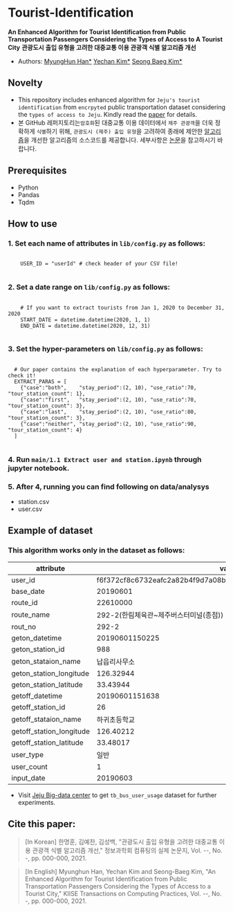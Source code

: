 # Tourist-Identification

**An Enhanced Algorithm for Tourist Identification from Public Transportation Passengers Considering the Types of Access to A Tourist City**
**관광도시 출입 유형을 고려한 대중교통 이용 관광객 식별 알고리즘 개선**

- Authors: [MyungHun Han*](https://education.jejunu.ac.kr/education/department/educom.htm) [Yechan Kim*](https://sites.google.com/view/yechankim) [Seong Baeg Kim*](https://education.jejunu.ac.kr/education/department/educom.htm)

## Novelty
- This repository includes enhanced algorithm for `Jeju's tourist identification` from `encrpyted` public transportation dataset considering the `types of access to Jeju`. Kindly read the [paper]() for details.
- 본 GitHub 레퍼지토리는`암호화`된 대중교통 이용 데이터에서 `제주 관광객`을 더욱 정확하게 `식별`하기 위해, `관광도시 (제주) 출입 유형`을 고려하여 종래에 제안한 [알고리즘](https://doi.org/10.5626/KTCP.2020.26.8.349)을 개선한 알고리즘의 소스코드를 제공합니다. 세부사항은 [논문]()을 참고하시기 바랍니다.

## Prerequisites
- Python
- Pandas 
- Tqdm

## How to use
### 1. Set each name of attributes in `lib/config.py` as follows:
  <pre><code>
    USER_ID = "userId" # check header of your CSV file!
  </code></pre>
  
### 2. Set a date range on `lib/config.py` as follows:
  <pre><code>
    # If you want to extract tourists from Jan 1, 2020 to December 31, 2020
    START_DATE = datetime.datetime(2020, 1, 1)
    END_DATE = datetime.datetime(2020, 12, 31)
  </code></pre>

### 3. Set the hyper-parameters on `lib/config.py` as follows:
  <pre><code>
  # Our paper contains the explanation of each hyperparameter. Try to check it!
  EXTRACT_PARAS = [
    {"case":"both",    "stay_period":(2, 10), "use_ratio":70, "tour_station_count": 1},
    {"case":"first",   "stay_period":(2, 10), "use_ratio":70, "tour_station_count": 3},
    {"case":"last",    "stay_period":(2, 10), "use_ratio":80, "tour_station_count": 3},
    {"case":"neither", "stay_period":(2, 10), "use_ratio":90, "tour_station_count": 4}
  ]
  </code></pre>

### 4. Run `main/1.1 Extract user and station.ipynb` through jupyter notebook.

### 5. After 4, running you can find following on data/analysys
  * station.csv
  * user.csv

## Example of dataset
### This algorithm works only in the dataset as follows:
|attribute|value|
|------|------|
|user_id|f6f372cf8c6732eafc2a82b4f9d7a08bb3b493213ea4efbd3f4bba1d058406a7|
|base_date|20190601|
|route_id|22610000|
|route_name|292-2(한림체육관~제주버스터미널(종점))|
|rout_no|292-2|
|geton_datetime|20190601150225|
|geton_station_id|988|
|geton_stataion_name|납읍리사무소|
|geton_station_longitude|126.32944|
|geton_station_latitude|33.43944|
|getoff_datetime|20190601151638|
|getoff_station_id|26|
|getoff_stataion_name|하귀초등학교|
|getoff_station_longitude|126.40212|
|getoff_station_latitude|33.48017|
|user_type|일반|
|user_count|1|
|input_date|20190603|

- Visit [Jeju Big-data center](https://bc.jejudatahub.net/main) to get `tb_bus_user_usage` dataset for further experiments.

## Cite this paper:

>[In Korean]
한명훈, 김예찬, 김성백, "관광도시 출입 유형을 고려한 대중교통 이용 관광객 식별 알고리즘 개선," 정보과학회 컴퓨팅의 실제 논문지, Vol. --, No. -, pp. 000-000, 2021.

>[In English]
Myunghun Han, Yechan Kim and Seong-Baeg Kim, "An Enhanced Algorithm for Tourist Identification from Public Transportation Passengers Considering the Types of Access to a Tourist City," KIISE Transactions on Computing Practices, Vol. --, No. -, pp. 000-000, 2021.
